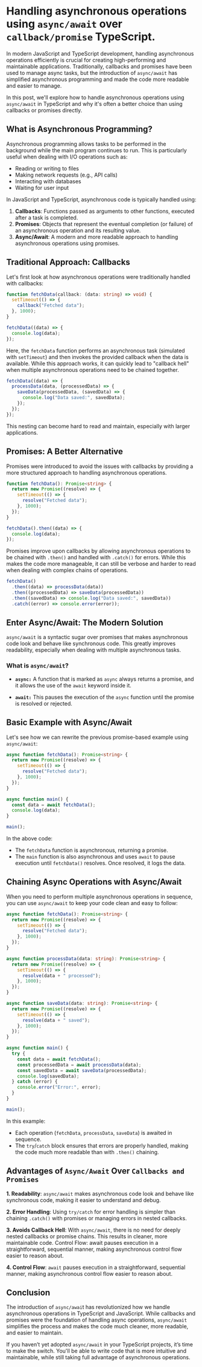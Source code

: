 # Handling asynchronous operations using `async/await` over `callback/promise` TypeScript.

In modern JavaScript and TypeScript development, handling asynchronous operations efficiently is crucial for creating high-performing and maintainable applications. Traditionally, callbacks and promises have been used to manage async tasks, but the introduction of `async/await` has simplified asynchronous programming and made the code more readable and easier to manage.

In this post, we'll explore how to handle asynchronous operations using `async/await` in TypeScript and why it's often a better choice than using callbacks or promises directly.

## What is Asynchronous Programming?

Asynchronous programming allows tasks to be performed in the background while the main program continues to run. This is particularly useful when dealing with I/O operations such as:

- Reading or writing to files
- Making network requests (e.g., API calls)
- Interacting with databases
- Waiting for user input

In JavaScript and TypeScript, asynchronous code is typically handled using:

1. **Callbacks**: Functions passed as arguments to other functions, executed after a task is completed.
2. **Promises**: Objects that represent the eventual completion (or failure) of an asynchronous operation and its resulting value.
3. **Async/Await**: A modern and more readable approach to handling asynchronous operations using promises.

## Traditional Approach: Callbacks

Let's first look at how asynchronous operations were traditionally handled with callbacks:

```typescript
function fetchData(callback: (data: string) => void) {
  setTimeout(() => {
    callback("Fetched data");
  }, 1000);
}

fetchData((data) => {
  console.log(data);
});
```

Here, the `fetchData` function performs an asynchronous task (simulated with `setTimeout`) and then invokes the provided callback when the data is available. While this approach works, it can quickly lead to "callback hell" when multiple asynchronous operations need to be chained together.

```typescript
fetchData((data) => {
  processData(data, (processedData) => {
    saveData(processedData, (savedData) => {
      console.log("Data saved:", savedData);
    });
  });
});
```

This nesting can become hard to read and maintain, especially with larger applications.

## Promises: A Better Alternative

Promises were introduced to avoid the issues with callbacks by providing a more structured approach to handling asynchronous operations.

```typescript
function fetchData(): Promise<string> {
  return new Promise((resolve) => {
    setTimeout(() => {
      resolve("Fetched data");
    }, 1000);
  });
}

fetchData().then((data) => {
  console.log(data);
});
```

Promises improve upon callbacks by allowing asynchronous operations to be chained with `.then()` and handled with `.catch()` for errors. While this makes the code more manageable, it can still be verbose and harder to read when dealing with complex chains of operations.

```typescript
fetchData()
  .then((data) => processData(data))
  .then((processedData) => saveData(processedData))
  .then((savedData) => console.log("Data saved:", savedData))
  .catch((error) => console.error(error));
```

## Enter Async/Await: The Modern Solution

`async/await` is a syntactic sugar over promises that makes asynchronous code look and behave like synchronous code. This greatly improves readability, especially when dealing with multiple asynchronous tasks.

### What is `async/await`?

- **`async:`** A function that is marked as `async` always returns a promise, and it allows the use of the `await` keyword inside it.

- **`await:`** This pauses the execution of the `async` function until the promise is resolved or rejected.

## Basic Example with Async/Await

Let's see how we can rewrite the previous promise-based example using `async/await`:

```typescript
async function fetchData(): Promise<string> {
  return new Promise((resolve) => {
    setTimeout(() => {
      resolve("Fetched data");
    }, 1000);
  });
}

async function main() {
  const data = await fetchData();
  console.log(data);
}

main();
```

In the above code:

- The `fetchData` function is asynchronous, returning a promise.
- The `main` function is also asynchronous and uses `await` to pause execution until `fetchData()` resolves. Once resolved, it logs the data.

## Chaining Async Operations with Async/Await

When you need to perform multiple asynchronous operations in sequence, you can use `async/await` to keep your code clean and easy to follow:

```typescript
async function fetchData(): Promise<string> {
  return new Promise((resolve) => {
    setTimeout(() => {
      resolve("Fetched data");
    }, 1000);
  });
}

async function processData(data: string): Promise<string> {
  return new Promise((resolve) => {
    setTimeout(() => {
      resolve(data + " processed");
    }, 1000);
  });
}

async function saveData(data: string): Promise<string> {
  return new Promise((resolve) => {
    setTimeout(() => {
      resolve(data + " saved");
    }, 1000);
  });
}

async function main() {
  try {
    const data = await fetchData();
    const processedData = await processData(data);
    const savedData = await saveData(processedData);
    console.log(savedData);
  } catch (error) {
    console.error("Error:", error);
  }
}

main();
```

In this example:

- Each operation (`fetchData`, `processData`, `saveData`) is awaited in sequence.
- The `try`/`catch` block ensures that errors are properly handled, making the code much more readable than with `.then()` chaining.

## Advantages of `Async/Await` Over `Callbacks and Promises`

**1. Readability**: `async/await` makes asynchronous code look and behave like synchronous code, making it easier to understand and debug.

**2. Error Handling**: Using `try/catch` for error handling is simpler than chaining `.catch()` with promises or managing errors in nested callbacks.

**3. Avoids Callback Hell**: With `async/await`, there is no need for deeply nested callbacks or promise chains. This results in cleaner, more maintainable code.
Control Flow: await pauses execution in a straightforward, sequential manner, making asynchronous control flow easier to reason about.

**4. Control Flow**: `await` pauses execution in a straightforward, sequential manner, making asynchronous control flow easier to reason about.

## Conclusion

The introduction of `async/awai`t has revolutionized how we handle asynchronous operations in TypeScript and JavaScript. While callbacks and promises were the foundation of handling async operations, `async/await` simplifies the process and makes the code much cleaner, more readable, and easier to maintain.

If you haven’t yet adopted `async/await` in your TypeScript projects, it’s time to make the switch. You'll be able to write code that is more intuitive and maintainable, while still taking full advantage of asynchronous operations.
